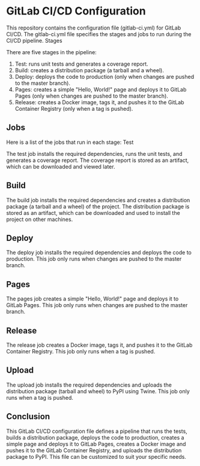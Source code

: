 # GitLab CI/CD Configuration

This repository contains the configuration file (gitlab-ci.yml) for GitLab CI/CD. The gitlab-ci.yml file specifies the stages and jobs to run during the CI/CD pipeline.
Stages

There are five stages in the pipeline:

1. Test: runs unit tests and generates a coverage report.
2. Build: creates a distribution package (a tarball and a wheel).
3. Deploy: deploys the code to production (only when changes are pushed to the master branch).
4. Pages: creates a simple "Hello, World!" page and deploys it to GitLab Pages (only when changes are pushed to the master branch).
5. Release: creates a Docker image, tags it, and pushes it to the GitLab Container Registry (only when a tag is pushed).

## Jobs

Here is a list of the jobs that run in each stage:
Test

The test job installs the required dependencies, runs the unit tests, and generates a coverage report. The coverage report is stored as an artifact, which can be downloaded and viewed later.
## Build

The build job installs the required dependencies and creates a distribution package (a tarball and a wheel) of the project. The distribution package is stored as an artifact, which can be downloaded and used to install the project on other machines.
## Deploy

The deploy job installs the required dependencies and deploys the code to production. This job only runs when changes are pushed to the master branch.
## Pages

The pages job creates a simple "Hello, World!" page and deploys it to GitLab Pages. This job only runs when changes are pushed to the master branch.
## Release

The release job creates a Docker image, tags it, and pushes it to the GitLab Container Registry. This job only runs when a tag is pushed.
## Upload

The upload job installs the required dependencies and uploads the distribution package (tarball and wheel) to PyPI using Twine. This job only runs when a tag is pushed.
## Conclusion

This GitLab CI/CD configuration file defines a pipeline that runs the tests, builds a distribution package, deploys the code to production, creates a simple page and deploys it to GitLab Pages, creates a Docker image and pushes it to the GitLab Container Registry, and uploads the distribution package to PyPI. This file can be customized to suit your specific needs.
